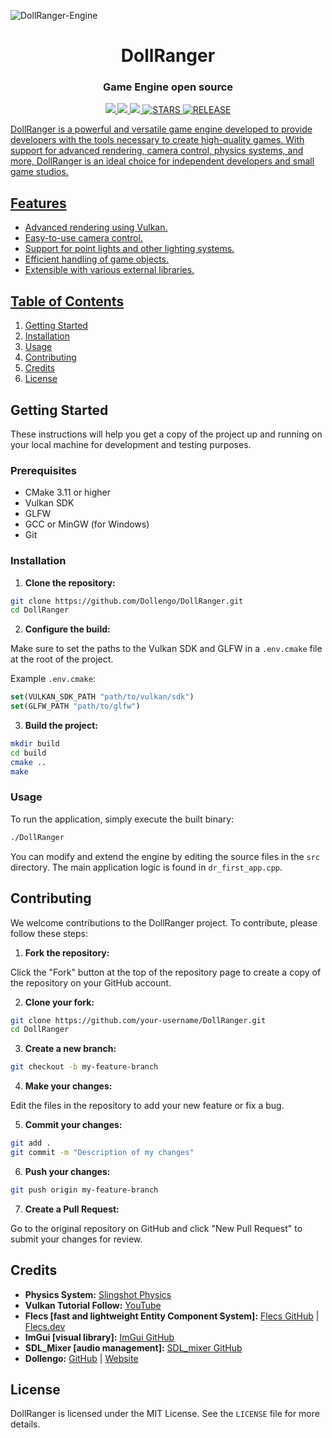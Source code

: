 ![DollRanger-Engine](https://github.com/user-attachments/assets/322ed0ff-bcff-41fd-9827-fb73b5458c1c)

<h1 align="center">DollRanger</h1>
<h3 align="center">Game Engine open source</h3>

<p align='center'>
 <a href="https://ko-fi.com/dollengo">
    <img src="https://img.shields.io/badge/sponsor-30363D?style=for-the-badge&logo=GitHub-Sponsors&logoColor=#white" />
  <a href="https://cmake.org">
   <img src="https://img.shields.io/badge/CMake-%23008FBA.svg?style=for-the-badge&logo=cmake&logoColor=white" ?>
  <a href="https://cplusplus.com">
   <img src="https://img.shields.io/badge/c++-%2300599C.svg?style=for-the-badge&logo=c%2B%2B&logoColor=white" ?>
  <a href="#">
  <img alt="STARS" src="https://img.shields.io/github/stars/dollengo/dollranger?style=for-the-badge">
  <a href="#">
  <img alt="RELEASE"  src="https://img.shields.io/badge/RELEASE-v1.0.0-blue?style=flat-square&logoColor=white">



DollRanger is a powerful and versatile game engine developed to provide developers with the tools necessary to create high-quality games. With support for advanced rendering, camera control, physics systems, and more, DollRanger is an ideal choice for independent developers and small game studios.

## Features

- Advanced rendering using Vulkan.
- Easy-to-use camera control.
- Support for point lights and other lighting systems.
- Efficient handling of game objects.
- Extensible with various external libraries.

## Table of Contents

1. [Getting Started](#getting-started)
2. [Installation](#installation)
3. [Usage](#usage)
4. [Contributing](#contributing)
5. [Credits](#credits)
6. [License](#license)

## Getting Started

These instructions will help you get a copy of the project up and running on your local machine for development and testing purposes.

### Prerequisites

- CMake 3.11 or higher
- Vulkan SDK
- GLFW
- GCC or MinGW (for Windows)
- Git

### Installation

1. **Clone the repository:**

```bash
git clone https://github.com/Dollengo/DollRanger.git
cd DollRanger
```

2. **Configure the build:**

Make sure to set the paths to the Vulkan SDK and GLFW in a `.env.cmake` file at the root of the project.

Example `.env.cmake`:

```cmake
set(VULKAN_SDK_PATH "path/to/vulkan/sdk")
set(GLFW_PATH "path/to/glfw")
```

3. **Build the project:**

```bash
mkdir build
cd build
cmake ..
make
```

### Usage

To run the application, simply execute the built binary:

```bash
./DollRanger
```

You can modify and extend the engine by editing the source files in the `src` directory. The main application logic is found in `dr_first_app.cpp`.

## Contributing

We welcome contributions to the DollRanger project. To contribute, please follow these steps:

1. **Fork the repository:**

Click the "Fork" button at the top of the repository page to create a copy of the repository on your GitHub account.

2. **Clone your fork:**

```bash
git clone https://github.com/your-username/DollRanger.git
cd DollRanger
```

3. **Create a new branch:**

```bash
git checkout -b my-feature-branch
```

4. **Make your changes:**

Edit the files in the repository to add your new feature or fix a bug.

5. **Commit your changes:**

```bash
git add .
git commit -m "Description of my changes"
```

6. **Push your changes:**

```bash
git push origin my-feature-branch
```

7. **Create a Pull Request:**

Go to the original repository on GitHub and click "New Pull Request" to submit your changes for review.

## Credits

- **Physics System:** [Slingshot Physics](https://github.com/Slingshot-Physics/slingshot-community)
- **Vulkan Tutorial Follow:** [YouTube](https://youtu.be/Y9U9IE0gVHA?si=tkCGbDV9H_3cLwis)
- **Flecs [fast and lightweight Entity Component System]:** [Flecs GitHub](https://github.com/SanderMertens/flecs) | [Flecs.dev](https://www.flecs.dev/)
- **ImGui [visual library]:** [ImGui GitHub](https://github.com/ocornut/imgui)
- **SDL_Mixer [audio management]:** [SDL_mixer GitHub](https://github.com/libsdl-org/SDL_mixer)
- **Dollengo:** [GitHub](https://github.com/dollengo) | [Website](https://dollengo.vercel.app)

## License

DollRanger is licensed under the MIT License. See the `LICENSE` file for more details.
